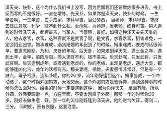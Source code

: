 泽天夬，快卦，这个为什么我们书上没写，因为后面我们还要增炼很多进去，书上反而写的不是很好。一直在增练。先天卦，如果你是泽天夬，快卦的时候， 一生辛苦啊，一生辛苦，白手成家，求科甲吉，当公务员， 当老师，求科甲吉，求财去做生意呢，利少，赚不到什么钱。女命呢，为师道，当老师，终身可吉。男人逢到的时候泽天夬，武官最吉，当军人，当警察，最好。如果这种泽天夬先天卦的人，他去求官，求富，这种官就不是武官了啊，是文官，求官求富，招害难免，一定会招到凶害。婚事难成，遇到结婚的年纪到了的时候，婚事难成，要成的话很简单，要逢虎刚断，乃利。夬卦的年呢，后天卦，如果走到泽天夬，逢土金之年，遇到土年，金年，前险后阻，商人求财不利，钱不进来。后天卦呢，只发武将，只发武官啊。后天逢到虎年，或者遇到老虎的，你的老板，主观是老虎，遇虎大贵，都能够逢凶化吉，虎年的话都有吉。那夫妻呢，相助，夫妻感情非常好，但是有一个缺点，母子相继。流年卦呢，你的26 岁，流年刚好逢到这个，婚事易成，一个冲动结了，这个时候外圆内方，天地交泰。这个外圆内方是告诉你，遇到这种事的时候你怎么面对他，婚事的时候一定要遇到这种， 因为你泽天夬，里面有险，所以外圆，外面要圆滑一点，方在里面，不要太刚直了外面。那那一年的时候你36 岁，刚好去做生意，好，那一年的流年刚好逢到泽天夬，他的财气欠旺，得利二，三分。 同时呢，家有丧服，这要注意。
